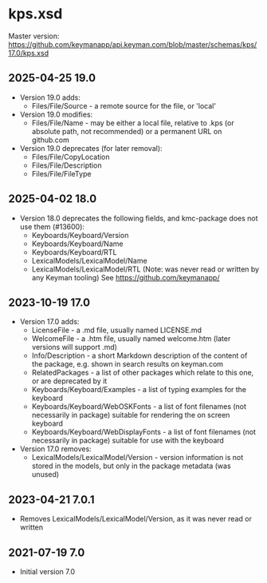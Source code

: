 # kps.xsd

Master version: https://github.com/keymanapp/api.keyman.com/blob/master/schemas/kps/17.0/kps.xsd

## 2025-04-25 19.0
* Version 19.0 adds:
  - Files/File/Source - a remote source for the file, or 'local'
* Version 19.0 modifies:
  - Files/File/Name - may be either a local file, relative to .kps (or absolute
    path, not recommended) or a permanent URL on github.com
* Version 19.0 deprecates (for later removal):
  - Files/File/CopyLocation
  - Files/File/Description
  - Files/File/FileType

## 2025-04-02 18.0
* Version 18.0 deprecates the following fields, and kmc-package does not use them (#13600):
  - Keyboards/Keyboard/Version
  - Keyboards/Keyboard/Name
  - Keyboards/Keyboard/RTL
  - LexicalModels/LexicalModel/Name
  - LexicalModels/LexicalModel/RTL (Note: was never read or written by any Keyman tooling)
See https://github.com/keymanapp/

## 2023-10-19 17.0
* Version 17.0 adds:
  - LicenseFile - a .md file, usually named LICENSE.md
  - WelcomeFile - a .htm file, usually named welcome.htm (later versions will support .md)
  - Info/Description - a short Markdown description of the content of the package, e.g. shown in search results on keyman.com
  - RelatedPackages - a list of other packages which relate to this one, or are deprecated by it
  - Keyboards/Keyboard/Examples - a list of typing examples for the keyboard
  - Keyboards/Keyboard/WebOSKFonts - a list of font filenames (not necessarily in package) suitable for rendering the on screen keyboard
  - Keyboards/Keyboard/WebDisplayFonts - a list of font filenames (not necessarily in package) suitable for use with the keyboard
* Version 17.0 removes:
  - LexicalModels/LexicalModel/Version - version information is not stored in the models, but only in the package metadata (was unused)

## 2023-04-21 7.0.1
* Removes LexicalModels/LexicalModel/Version, as it was never read or written

## 2021-07-19 7.0
* Initial version 7.0

